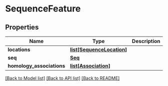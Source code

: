 # SequenceFeature

## Properties
Name | Type | Description | Notes
------------ | ------------- | ------------- | -------------
**locations** | [**list[SequenceLocation]**](SequenceLocation.md) |  | [optional] 
**seq** | [**Seq**](Seq.md) |  | [optional] 
**homology_associations** | [**list[Association]**](Association.md) |  | [optional] 

[[Back to Model list]](../README.md#documentation-for-models) [[Back to API list]](../README.md#documentation-for-api-endpoints) [[Back to README]](../README.md)

